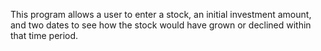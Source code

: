 This program allows a user to enter a stock, an initial investment amount, and two dates to see how the stock would have grown or declined within that time period. 
